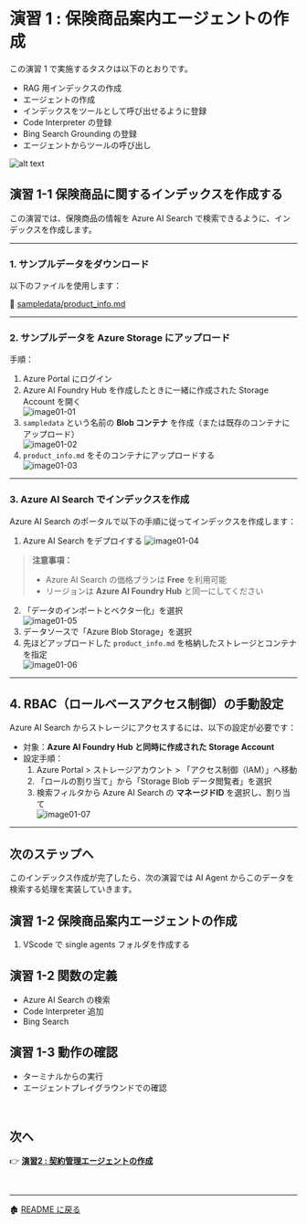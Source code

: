 # 演習 1 : 保険商品案内エージェントの作成

この演習 1 で実施するタスクは以下のとおりです。
- RAG 用インデックスの作成
- エージェントの作成
- インデックスをツールとして呼び出せるように登録
- Code Interpreter の登録
- Bing Search Grounding の登録
- エージェントからツールの呼び出し

![alt text](images/image11.png)


## 演習 1-1 保険商品に関するインデックスを作成する
この演習では、保険商品の情報を Azure AI Search で検索できるように、インデックスを作成します。

---
### 1. サンプルデータをダウンロード

以下のファイルを使用します：

📄 [sampledata/product_info.md](../sampledata/product_info.md)

---

### 2. サンプルデータを Azure Storage にアップロード

手順：

1. Azure Portal にログイン
2. Azure AI Foundry Hub を作成したときに一緒に作成された Storage Account を開く  
   ![image01-01](../images/image01-01.png)
3. `sampledata` という名前の **Blob コンテナ** を作成（または既存のコンテナにアップロード）  
   ![image01-02](../images/image01-02.png)
4. `product_info.md` をそのコンテナにアップロードする  
   ![image01-03](../images/image01-03.png)

---

### 3. Azure AI Search でインデックスを作成

Azure AI Search のポータルで以下の手順に従ってインデックスを作成します：

1. Azure AI Search をデプロイする
   ![image01-04](../images/image01-04.png)
> **注意事項：**  
> - Azure AI Search の価格プランは **Free** を利用可能  
> - リージョンは **Azure AI Foundry Hub** と同一にしてください

2. 「データのインポートとベクター化」を選択  
   ![image01-05](../images/image01-05.png)
3. データソースで「Azure Blob Storage」を選択  
4. 先ほどアップロードした `product_info.md` を格納したストレージとコンテナを指定  
   ![image01-06](../images/image01-06.png)



---

## 4. RBAC（ロールベースアクセス制御）の手動設定

Azure AI Search からストレージにアクセスするには、以下の設定が必要です：

- 対象：**Azure AI Foundry Hub と同時に作成された Storage Account**
- 設定手順：  
  1. Azure Portal > ストレージアカウント > 「アクセス制御（IAM）」へ移動  
  2. 「ロールの割り当て」から「Storage Blob データ閲覧者」を選択  
  3. 検索フィルタから Azure AI Search の **マネージドID** を選択し、割り当て  
     ![image01-07](../images/image01-07.png)

---

## 次のステップへ

このインデックス作成が完了したら、次の演習では AI Agent からこのデータを検索する処理を実装していきます。


## 演習 1-2 保険商品案内エージェントの作成
1. VScode で single agents フォルダを作成する

## 演習 1-2 関数の定義
- Azure AI Search の検索
- Code Interpreter 追加
- Bing Search

## 演習 1-3 動作の確認
- ターミナルからの実行
- エージェントプレイグラウンドでの確認

<br>

## 次へ

👉 [**演習2 : 契約管理エージェントの作成**](ex2.md) 

<br>

<hr>

🏚️ [README に戻る](README.md)
